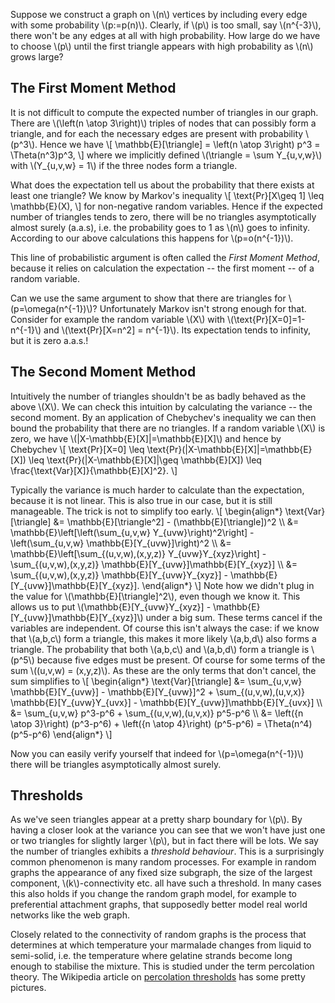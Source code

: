Suppose we construct a graph on \\(n\\) vertices by including every edge with some probability \\(p:=p(n)\\). Clearly, if \\(p\\) is too small, say \\(n\^{-3}\\), there won't be any edges at all with high probability. How large do we have to choose \\(p\\) until the first triangle appears with high probability as \\(n\\) grows large?

The First Moment Method
-----------------------

It is not difficult to compute the expected number of triangles in our graph. There are \\(\\left(n \\atop 3\\right)\\) triples of nodes that can possibly form a triangle, and for each the necessary edges are present with probability \\(p\^3\\). Hence we have
\\[
\\mathbb{E}[\\triangle] = \\left(n \\atop 3\\right) p\^3 = \\Theta(n\^3)p\^3,
\\]
where we implicitly defined \\(\\triangle = \\sum Y\_{u,v,w}\\) with \\(Y\_{u,v,w} = 1\\) if the three nodes form a triangle.

What does the expectation tell us about the probability that there exists at least one triangle? We know by Markov's inequality 
\\[
\\text{Pr}[X\\geq 1] \\leq \\mathbb{E}(X),
\\]
for non-negative random variables. Hence if the expected number of triangles tends to zero, there will be no triangles asymptotically almost surely (a.a.s), i.e. the probability goes to 1 as \\(n\\) goes to infinity. According to our above calculations this happens for \\(p=o(n\^{-1})\\).

This line of probabilistic argument is often called the *First Moment Method*, because it relies on calculation the expectation -- the first moment -- of a random variable.

Can we use the same argument to show that there are triangles for \\(p=\\omega(n\^{-1})\\)? Unfortunately Markov isn't strong enough for that. Consider for example the random variable \\(X\\) with \\(\\text{Pr}[X=0]=1-n\^{-1}\\) and \\(\\text{Pr}[X=n\^2] = n\^{-1}\\). Its expectation tends to infinity, but it is zero a.a.s.!

The Second Moment Method
------------------------

Intuitively the number of triangles shouldn't be as badly behaved as the above \\(X\\). We can check this intuition by calculating the variance -- the second moment. By an application of Chebychev's inequality we can then bound the probability that there are no triangles. If a random variable \\(X\\) is zero, we have \\(|X-\\mathbb{E}[X]|=\\mathbb{E}[X]\\) and hence by Chebychev
\\[
 \\text{Pr}[X=0] \\leq \\text{Pr}(|X-\\mathbb{E}[X]|=\\mathbb{E}[X]) \\leq \\text{Pr}(|X-\\mathbb{E}[X]|\\geq \\mathbb{E}[X]) \\leq \\frac{\\text{Var}[X]}{\\mathbb{E}[X]\^2}.
\\]
 
Typically the variance is much harder to calculate than the expectation, because it is not linear. This is also true in our case, but it is still manageable. The trick is not to simplify too early.
\\[
\\begin{align\*}
  \\text{Var}[\\triangle] &= \\mathbb{E}[\\triangle\^2] - (\\mathbb{E}[\\triangle])\^2 \\\\
    &= \\mathbb{E}\\left[\\left(\\sum\_{u,v,w} Y\_{uvw}\\right)\^2\\right] - \\left(\\sum\_{u,v,w} \\mathbb{E}[Y\_{uvw}]\\right)\^2 \\\\
    &= \\mathbb{E}\\left[\\sum\_{(u,v,w),(x,y,z)} Y\_{uvw}Y\_{xyz}\\right] - \\sum\_{(u,v,w),(x,y,z)} \\mathbb{E}[Y\_{uvw}]\\mathbb{E}[Y\_{xyz}] \\\\
    &= \\sum\_{(u,v,w),(x,y,z)} \\mathbb{E}[Y\_{uvw}Y\_{xyz}] - \\mathbb{E}[Y\_{uvw}]\\mathbb{E}[Y\_{xyz}].
\\end{align\*}
\\]
Note how we didn't plug in the value for \\(\\mathbb{E}[\\triangle]\^2\\), even though we know it. This allows us to put \\(\\mathbb{E}[Y\_{uvw}Y\_{xyz}] - \\mathbb{E}[Y\_{uvw}]\\mathbb{E}[Y\_{xyz}]\\) under a big sum. These terms cancel if the variables are independent. Of course this isn't always the case: if we know that \\(a,b,c\\) form a triangle, this makes it more likely \\(a,b,d\\) also forms a triangle. The probability that both \\(a,b,c\\) and \\(a,b,d\\) form a triangle is \\(p\^5\\) because five edges must be present. Of course for some terms of the sum \\((u,v,w) = (x,y,z)\\). As these are the only terms that don't cancel, the sum simplifies to
\\[
\\begin{align\*}
  \\text{Var}[\\triangle] &= \\sum\_{u,v,w}  \\mathbb{E}[Y\_{uvw}] - \\mathbb{E}[Y\_{uvw}]\^2 + \\sum\_{(u,v,w),(u,v,x)} \\mathbb{E}[Y\_{uvw}Y\_{uvx}] - \\mathbb{E}[Y\_{uvw}]\\mathbb{E}[Y\_{uvx}] \\\\
    &= \\sum\_{u,v,w} p\^3-p\^6 + \\sum\_{(u,v,w),(u,v,x)} p\^5-p\^6 \\\\
    &= \\left({n \\atop 3}\\right) (p\^3-p\^6) + \\left({n \\atop 4}\\right) (p\^5-p\^6) = \\Theta(n\^4) (p\^5-p\^6)
\\end{align\*}
\\]

Now you can easily verify yourself that indeed for \\(p=\\omega(n\^{-1})\\) there will be triangles asymptotically almost surely.

Thresholds
----------

As we've seen triangles appear at a pretty sharp boundary for \\(p\\). By having a closer look at the variance you can see that we won't have just one or two triangles for slightly larger \\(p\\), but in fact there will be lots. We say the number of triangles exhibits a *threshold behaviour*. This is a surprisingly common phenomenon is many random processes. For example in random graphs the appearance of any fixed size subgraph, the size of the largest component, \\(k\\)-connectivity etc. all have such a threshold. In many cases this also holds if you change the random graph model, for example to preferential attachment graphs, that supposedly better model real world networks like the web graph.

Closely related to the connectivity of random graphs is the process that determines at which temperature your marmalade changes from liquid to semi-solid, i.e. the temperature where gelatine strands become long enough to stabilise the mixture. This is studied under the term percolation theory. The Wikipedia article on [percolation thresholds](http://en.wikipedia.org/wiki/Percolation_threshold) has some pretty pictures.
